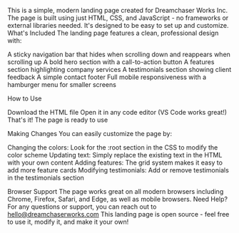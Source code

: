 This is a simple, modern landing page created for Dreamchaser Works Inc. The page is built using just HTML, CSS, and JavaScript - no frameworks or external libraries needed. It's designed to be easy to set up and customize.
What's Included
The landing page features a clean, professional design with:

A sticky navigation bar that hides when scrolling down and reappears when scrolling up
A bold hero section with a call-to-action button
A features section highlighting company services
A testimonials section showing client feedback
A simple contact footer
Full mobile responsiveness with a hamburger menu for smaller screens

How to Use

Download the HTML file
Open it in any code editor (VS Code works great!)
That's it! The page is ready to use

Making Changes
You can easily customize the page by:

Changing the colors: Look for the :root section in the CSS to modify the color scheme
Updating text: Simply replace the existing text in the HTML with your own content
Adding features: The grid system makes it easy to add more feature cards
Modifying testimonials: Add or remove testimonials in the testimonials section

Browser Support
The page works great on all modern browsers including Chrome, Firefox, Safari, and Edge, as well as mobile browsers.
Need Help?
For any questions or support, you can reach out to hello@dreamchaserworks.com
This landing page is open source - feel free to use it, modify it, and make it your own!
